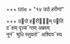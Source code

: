 +++
title = "१४ उपो हरीणां"

+++
उ᳓पो ह᳓रीणा᳐म् प᳓तिं  
द᳓क्षम् पृञ्च᳓न्तम् अब्रवम्  
नूनं᳓ श्रुधि स्तुवतो᳓ अश्विय᳓स्य